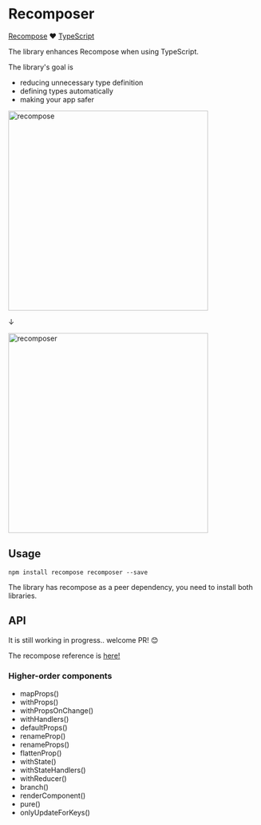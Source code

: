 # Recomposer

[Recompose](https://github.com/acdlite/recompose) ❤️ [TypeScript](https://github.com/Microsoft/TypeScript)

The library enhances Recompose when using TypeScript.

The library's goal is

- reducing unnecessary type definition
- defining types automatically
- making your app safer

<img alt="recompose" src="https://user-images.githubusercontent.com/8013633/41826881-66b0500a-77e1-11e8-82d6-ae3e6c35218a.png" width=400>

↓

<img alt="recomposer" src="https://user-images.githubusercontent.com/8013633/41826976-e7e65f3e-77e1-11e8-8b62-223297059d1f.png" width=400>

## Usage

```
npm install recompose recomposer --save
```

The library has recompose as a peer dependency, you need to install both libraries.

## API

It is still working in progress.. welcome PR! 😊

The recompose reference is [here!](https://github.com/acdlite/recompose/blob/master/docs/API.md)

### Higher-order components
- mapProps()
- withProps()
- withPropsOnChange()
- withHandlers()
- defaultProps()
- renameProp()
- renameProps()
- flattenProp()
- withState()
- withStateHandlers()
- withReducer()
- branch()
- renderComponent()
- pure()
- onlyUpdateForKeys()
